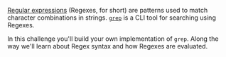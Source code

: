 [Regular expressions](https://en.wikipedia.org/wiki/Regular_expression) (Regexes, for short) are patterns used to 
match character combinations in strings. [`grep`](https://en.wikipedia.org/wiki/Grep) is a CLI tool for searching 
using Regexes.

In this challenge you'll build your own implementation of `grep`. Along the way we'll learn about Regex syntax and 
how Regexes are evaluated.
